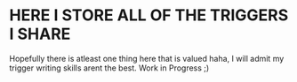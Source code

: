 # HERE I STORE ALL OF THE TRIGGERS I SHARE
Hopefully there is atleast one thing here that is valued haha, I will admit my trigger writing skills arent the best. Work in Progress ;)

